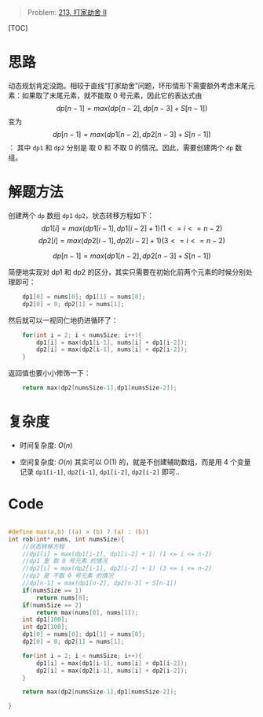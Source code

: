 > Problem: [213. 打家劫舍 II](https://leetcode.cn/problems/house-robber-ii/description/)

[TOC]

# 思路
动态规划肯定没跑。相较于直线“打家劫舍”问题，环形情形下需要额外考虑末尾元素：如果取了末尾元素，就不能取 0 号元素，因此它的表达式由
$$dp[n-1] = max(dp[n-2], dp[n-3] + S[n-1])$$
变为
$$dp[n-1] = max(dp1[n-2], dp2[n-3] + S[n-1])$$：
其中 `dp1` 和 `dp2` 分别是 取 0 和 不取 0 的情况。因此，需要创建两个 `dp` 数组。

# 解题方法
创建两个 `dp` 数组 `dp1` `dp2`，状态转移方程如下：
$$dp1[i] = max(dp1[i-1], dp1[i-2] + 1) (1 <= i <= n-2)$$
$$dp2[i] = max(dp2[i-1], dp2[i-2] + 1) (3 <= i <= n-2)$$

$$dp[n-1] = max(dp1[n-2], dp2[n-3] + S[n-1])$$

简便地实现对 dp1 和 dp2 的区分，其实只需要在初始化前两个元素的时候分别处理即可：
```c
    dp1[0] = nums[0]; dp1[1] = nums[0];
    dp2[0] = 0; dp2[1] = nums[1];
```
然后就可以一视同仁地扔进循环了：
```c
    for(int i = 2; i < numsSize; i++){
        dp1[i] = max(dp1[i-1], nums[i] + dp1[i-2]);
        dp2[i] = max(dp2[i-1], nums[i] + dp2[i-2]);
    }
```
返回值也要小小修饰一下：
```c
    return max(dp2[numsSize-1],dp1[numsSize-2]);
```

# 复杂度
- 时间复杂度: 
$O(n)$

- 空间复杂度: 
$O(n)$
其实可以 O(1) 的，就是不创建辅助数组，而是用 4 个变量记录 `dp1[i-1]`, `dp2[i-1]`, `dp1[i-2]`, `dp2[i-2]` 即可..

# Code
```C []

#define max(a,b) ((a) > (b) ? (a) : (b))
int rob(int* nums, int numsSize){
    //状态转移方程
    //dp1[i] = max(dp1[i-1], dp1[i-2] + 1) (1 <= i <= n-2)
    //dp1 是 取 0 号元素 的情况
    //dp2[i] = max(dp2[i-1], dp2[i-2] + 1) (3 <= i <= n-2)
    //dp2 是 不取 0 号元素 的情况
    //dp[n-1] = max(dp1[n-2], dp2[n-3] + S[n-1])
    if(numsSize == 1)
        return nums[0];
    if(numsSize == 2)
        return max(nums[0], nums[1]);
    int dp1[100];
    int dp2[100];
    dp1[0] = nums[0]; dp1[1] = nums[0];
    dp2[0] = 0; dp2[1] = nums[1];

    for(int i = 2; i < numsSize; i++){
        dp1[i] = max(dp1[i-1], nums[i] + dp1[i-2]);
        dp2[i] = max(dp2[i-1], nums[i] + dp2[i-2]);
    }

    return max(dp2[numsSize-1],dp1[numsSize-2]);

}
```
